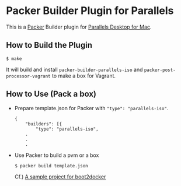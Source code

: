 # Packer Builder Plugin for Parallels

This is a [Packer](http://www.packer.io/) Builder plugin for [Parallels Desktop for Mac](http://www.parallels.com/products/desktop/).

## How to Build the Plugin

	$ make

It will build and install `packer-builder-parallels-iso` and `packer-post-processor-vagrant` to make a box for Vagrant.

## How to Use (Pack a box)

- Prepare template.json for Packer with `"type": "parallels-iso"`.

	```
	{
		"builders": [{
			"type": "parallels-iso",
		.
		.
		.
	```

- Use Packer to build a pvm or a box

	`$ packer build template.json`

	Cf.) [A sample project for boot2docker](https://github.com/YungSang/packer-parallels/tree/master/boxes/boot2docker)